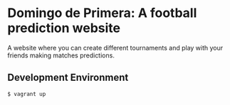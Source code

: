 # Domingo de Primera: A football prediction website

A website where you can create different tournaments and play with your friends making matches predictions.

## Development Environment

```
$ vagrant up
```
